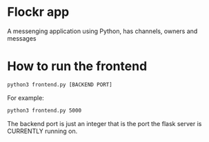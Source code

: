 # Flockr app
A messenging application using Python, has channels, owners and messages

# How to run the frontend


```bash
python3 frontend.py [BACKEND PORT]
```

For example:

```bash
python3 frontend.py 5000
```

The backend port is just an integer that is the port the flask server is CURRENTLY running on.
